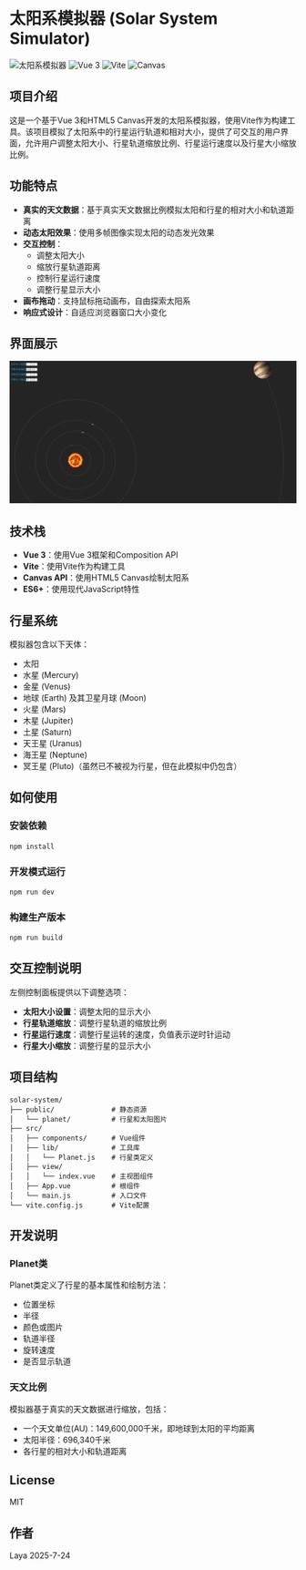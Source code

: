 # 太阳系模拟器 (Solar System Simulator)

![太阳系模拟器](https://img.shields.io/badge/Solar_System-Simulator-orange)
![Vue 3](https://img.shields.io/badge/Vue-3-green)
![Vite](https://img.shields.io/badge/Vite-latest-blue)
![Canvas](https://img.shields.io/badge/Canvas-HTML5-red)

## 项目介绍

这是一个基于Vue 3和HTML5 Canvas开发的太阳系模拟器，使用Vite作为构建工具。该项目模拟了太阳系中的行星运行轨道和相对大小，提供了可交互的用户界面，允许用户调整太阳大小、行星轨道缩放比例、行星运行速度以及行星大小缩放比例。

## 功能特点

- **真实的天文数据**：基于真实天文数据比例模拟太阳和行星的相对大小和轨道距离
- **动态太阳效果**：使用多帧图像实现太阳的动态发光效果
- **交互控制**：
  - 调整太阳大小
  - 缩放行星轨道距离
  - 控制行星运行速度
  - 调整行星显示大小
- **画布拖动**：支持鼠标拖动画布，自由探索太阳系
- **响应式设计**：自适应浏览器窗口大小变化

## 界面展示
![界面1](https://github.com/a7laya/solarST/blob/master/public/other/1.jpg)

## 技术栈

- **Vue 3**：使用Vue 3框架和Composition API
- **Vite**：使用Vite作为构建工具
- **Canvas API**：使用HTML5 Canvas绘制太阳系
- **ES6+**：使用现代JavaScript特性

## 行星系统

模拟器包含以下天体：
- 太阳
- 水星 (Mercury)
- 金星 (Venus)
- 地球 (Earth) 及其卫星月球 (Moon)
- 火星 (Mars)
- 木星 (Jupiter)
- 土星 (Saturn)
- 天王星 (Uranus)
- 海王星 (Neptune)
- 冥王星 (Pluto)（虽然已不被视为行星，但在此模拟中仍包含）

## 如何使用

### 安装依赖

```bash
npm install
```

### 开发模式运行

```bash
npm run dev
```

### 构建生产版本

```bash
npm run build
```

## 交互控制说明

左侧控制面板提供以下调整选项：

- **太阳大小设置**：调整太阳的显示大小
- **行星轨道缩放**：调整行星轨道的缩放比例
- **行星运行速度**：调整行星运转的速度，负值表示逆时针运动
- **行星大小缩放**：调整行星的显示大小

## 项目结构

```
solar-system/
├── public/              # 静态资源
│   └── planet/          # 行星和太阳图片
├── src/
│   ├── components/      # Vue组件
│   ├── lib/             # 工具库
│   │   └── Planet.js    # 行星类定义
│   ├── view/
│   │   └── index.vue    # 主视图组件
│   ├── App.vue          # 根组件
│   └── main.js          # 入口文件
└── vite.config.js       # Vite配置
```

## 开发说明

### Planet类

Planet类定义了行星的基本属性和绘制方法：

- 位置坐标
- 半径
- 颜色或图片
- 轨道半径
- 旋转速度
- 是否显示轨道

### 天文比例

模拟器基于真实的天文数据进行缩放，包括：
- 一个天文单位(AU)：149,600,000千米，即地球到太阳的平均距离
- 太阳半径：696,340千米
- 各行星的相对大小和轨道距离

## License

MIT

## 作者

Laya 2025-7-24

